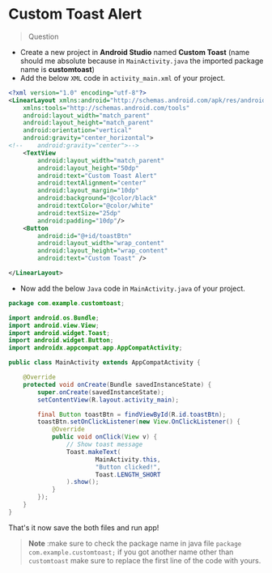 # Custom Toast Alert

> Question

- Create a new project in **Android Studio** named **Custom Toast** (name should me absolute because in `MainActivity.java` the imported package name is **customtoast**)
- Add the below `XML` code in `activity_main.xml` of your project.

```xml
<?xml version="1.0" encoding="utf-8"?>
<LinearLayout xmlns:android="http://schemas.android.com/apk/res/android"
    xmlns:tools="http://schemas.android.com/tools"
    android:layout_width="match_parent"
    android:layout_height="match_parent"
    android:orientation="vertical"
    android:gravity="center_horizontal">
<!--    android:gravity="center">-->
    <TextView
        android:layout_width="match_parent"
        android:layout_height="50dp"
        android:text="Custom Toast Alert"
        android:textAlignment="center"
        android:layout_margin="10dp"
        android:background="@color/black"
        android:textColor="@color/white"
        android:textSize="25dp"
        android:padding="10dp"/>
    <Button
        android:id="@+id/toastBtn"
        android:layout_width="wrap_content"
        android:layout_height="wrap_content"
        android:text="Custom Toast" />

</LinearLayout>

```

- Now add the below `Java` code in `MainActivity.java` of your project.

```java
package com.example.customtoast;

import android.os.Bundle;
import android.view.View;
import android.widget.Toast;
import android.widget.Button;
import androidx.appcompat.app.AppCompatActivity;

public class MainActivity extends AppCompatActivity {

    @Override
    protected void onCreate(Bundle savedInstanceState) {
        super.onCreate(savedInstanceState);
        setContentView(R.layout.activity_main);

        final Button toastBtn = findViewById(R.id.toastBtn);
        toastBtn.setOnClickListener(new View.OnClickListener() {
            @Override
            public void onClick(View v) {
                // Show toast message
                Toast.makeText(
                        MainActivity.this,
                        "Button clicked!",
                        Toast.LENGTH_SHORT
                ).show();
            }
        });
    }
}

```

That's it now save the both files and run app!

> **Note** :make sure to check the package name in java file `package com.example.customtoast;` if you got another name other than `customtoast` make sure to replace the first line of the code with yours.
